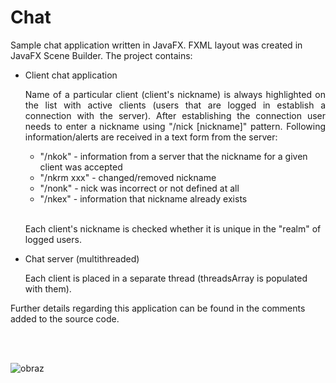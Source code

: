 # Chat

Sample chat application written in JavaFX. FXML layout was created in JavaFX Scene Builder.
The project contains:
<br>
<ul>
  <li style="margin-bottom: 5px;">Client chat application</li>
  <p style=" text-align: justify;">Name of a particular client (client's nickname) is always highlighted on the list with active clients (users that are logged in establish a connection with the server). After establishing the connection user needs to enter a nickname using "/nick [nickname]" pattern. Following information/alerts are received in a text form from the server:</p>
    <ul>  
      <li>"/nkok" - information from a server that the nickname for a given client was accepted</li>
      <li>"/nkrm xxx" - changed/removed nickname</li>
      <li>"/nonk" - nick was incorrect or not defined at all</li>
      <li>"/nkex" - information that nickname already exists</li>
    </ul>
  <br>
  <p>Each client's nickname is checked whether it is unique in the "realm" of logged users.</p>
  <li style="margin-bottom: 5px;">Chat server (multithreaded)</li>
  <p>Each client is placed in a separate thread (threadsArray is populated with them).</p>
</ul>
<p>Further details regarding this application can be found in the comments added to the source code.</p>
<br>
<br>

![obraz](https://user-images.githubusercontent.com/34214903/45932756-a97c9280-bf81-11e8-8613-ebe7c520c795.png)

    
